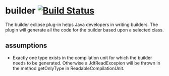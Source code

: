 builder [![Build Status](https://travis-ci.org/vanpeerdevelopment/builder.svg?branch=master)](https://travis-ci.org/vanpeerdevelopment/builder)
=======

The builder eclipse plug-in helps Java developers in writing builders. The plugin will generate all the code for the builder based upon a selected class.

assumptions
-----------
- Exactly one type exists in the compilation unit for which the builder needs to be generated. Otherwise a JdtReadExcepion will be thrown in the method getOnlyType in ReadableCompilationUnit.